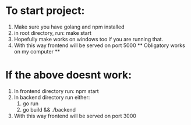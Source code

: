 # To start project:

1. Make sure you have golang and npm installed
2. in root directory, run: make start
3. Hopefully make works on windows too if you are running that.
4. With this way frontend will be served on port 5000
** Obligatory works on my computer **

# If the above doesnt work:

1. In frontend directory run: npm start
2. In backend directory run either:
    1. go run
    2. go build && ./backend
3. With this way frontend will be served on port 3000



